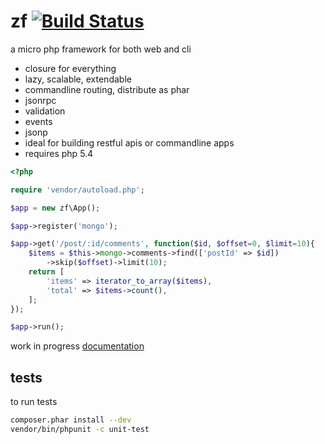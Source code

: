 # zf [![Build Status](https://travis-ci.org/zweifisch/zf.png?branch=master)](https://travis-ci.org/zweifisch/zf)

a micro php framework for both web and cli

* closure for everything
* lazy, scalable, extendable
* commandline routing, distribute as phar
* jsonrpc
* validation
* events
* jsonp
* ideal for building restful apis or commandline apps
* requires php 5.4

```php
<?php

require 'vendor/autoload.php';

$app = new zf\App();

$app->register('mongo');

$app->get('/post/:id/comments', function($id, $offset=0, $limit=10){
	$items = $this->mongo->comments->find(['postId' => $id])
		->skip($offset)->limit(10);
	return [
		'items' => iterator_to_array($items),
		'total' => $items->count(),
	];
});

$app->run();
```

work in progress [documentation](http://zweifisch.github.io/zf-doc/getting_started.html)

## tests

to run tests

```sh
composer.phar install --dev
vendor/bin/phpunit -c unit-test
```
